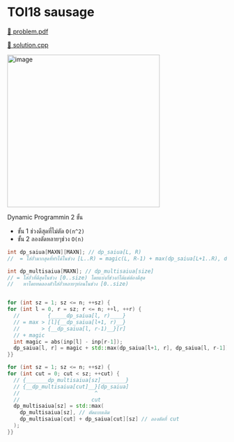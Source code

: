 # TOI18 sausage

[💎 problem.pdf](./toi18_sausage.pdf)

[🎉 solution.cpp](./toi18_sausage.cpp)

<img width="350" alt="image" src="https://github.com/krist7599555/toi/assets/19445033/cee65a0e-a8c1-4cfd-b4aa-e677ef607043">

Dynamic Programmin 2 ขั้น

- ขั้น 1 ช่วงดีสุดที่ไม่ตัด `O(n^2)`
- ขั้น 2 ลองตัดหลายๆช่วง `O(n)`

```cpp
int dp_saiua[MAXN][MAXN]; // dp_saiua[L, R)
//  = ใส่อั่วมากสุดที่ทำได้ในช่วง [L..R) = magic(L, R-1) + max(dp_saiua[L+1..R), dp_saiua[L..R-1)) โดยไม่ตัดเลย

int dp_multisaiua[MAXN]; // dp_multisaiua[size]
// = ใส่อั่วที่ดีสุดในช่วง [0..size) โดยแบ่งกี่ช่วงก้ได้แต่ต้องดีสุด
//   หาโดยทดลองตัวใส่อั่วหลายๆท่อนในช่วง [0..size)


for (int sz = 1; sz <= n; ++sz) {
for (int l = 0, r = sz; r <= n; ++l, ++r) {
  //         {_____dp_saiua[l, r)____}
  // = max > [l]{__dp_saiua[l+1, r)__}
  //       > {__dp_saiua[l, r-1)__}[r]
  // + magic
  int magic = abs(inp[l] - inp[r-1]);
  dp_saiua[l, r] = magic + std::max(dp_saiua[l+1, r], dp_saiua[l, r-1]);
}}

for (int sz = 1; sz <= n; ++sz) {
for (int cut = 0; cut < sz; ++cut) {
  // {_______dp_multisaiua[sz]________}
  // {__dp_multisaiua[cut]__}[dp_saiua]
  //                        ^
  //                       cut
  dp_multisaiua[sz] = std::max(
    dp_multisaiua[sz], // ตัดแบบเดิม
    dp_multisaiua[cut] + dp_saiua[cut][sz] // ลองตัดที่ cut
  );
}}
```
